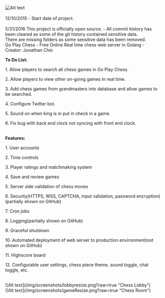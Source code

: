 ![Alt text](https://travis-ci.org/jonpchin/GoChess.svg?branch=master "Travis CI Go Play Chess Image")
<br><br>
12/10/2015 - Start date of project.<br><br>
5/31/2016 This project is officially open source. - All commit history has been cleared as some of the git history contained sensitive data. 
<br>
There are missing folders as some sensitive data has been removed.
<br>
Go Play Chess - Free Online Real time chess web server in Golang - Creator: Jonathan Chin

<p><b>To Do List:</b></p>
<p>1. Allow players to search all chess games in Go Play Chess.</p>
<p>2. Allow players to view other on-going games in real time.</p>
<p>3. Add chess games from grandmasters into database and allow games to be searched.</p>
<p>4. Configure Twitter bot.</p>
<p>5. Sound on when king is in put in check in a game.</p>
<p>6. Fix bug with back end clock not syncing with front end clock.</p>
<br>
<b>Features:</b><br>
<p>1. User accounts</p>
<p>2. Time controls</p>
<p>3. Player ratings and matchmaking system </p>
<p>4. Save and review games</p>
<p>5. Server side validation of chess moves</p>
<p>6. Security(HTTPS, WSS, CAPTCHA, input validation, password encryption)(partially shown on GitHub)</p>
<p>7. Cron jobs</p>
<p>8. Logging(partially shown on GitHub)</p>
<p>9. Graceful shutdown</p>
<p>10.  Automated deployment of web server to production environment(not shown on GitHub)</p>
<p>11. Highscore board</p>
<p>12. Configurable user settings, chess piece theme, sound toggle, chat toggle, etc.</p>
<br>
![Alt text](/img/screenshots/lobbyresize.png?raw=true "Chess Lobby")
<br>
![Alt text](/img/screenshots/gameResize.png?raw=true "Chess Room")